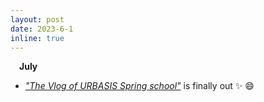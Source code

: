 ```yaml
---
layout: post
date: 2023-6-1
inline: true
---
```

&emsp;**July**
- *<a href='https://urbasis-eu.osug.fr/'>"The Vlog of URBASIS Spring school"</a>*  is finally out :sparkles: :smile: